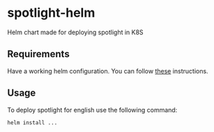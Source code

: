 # spotlight-helm
Helm chart made for deploying spotlight in K8S

## Requirements

Have a working helm configuration. You can follow [these](https://helm.sh/docs/intro/quickstart/) instructions.

## Usage

To deploy spotlight for english use the following command:

```shell
helm install ...
```
